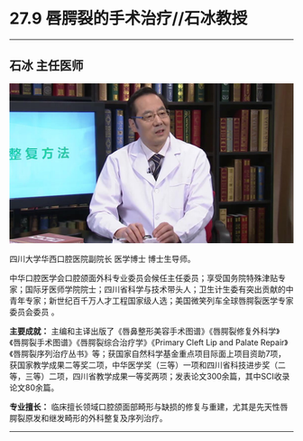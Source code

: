 # 27.9 唇腭裂的手术治疗//石冰教授

---

## 石冰 主任医师

![1685424554901](image/c27_009/1685424554901.png)

四川大学华西口腔医院副院长 医学博士 博士生导师。

中华口腔医学会口腔颌面外科专业委员会候任主任委员；享受国务院特殊津贴专家；国际牙医师学院院士；四川省科学与技术带头人；卫生计生委有突出贡献的中青年专家；新世纪百千万人才工程国家级人选；美国微笑列车全球唇腭裂医学专家委员会委员 。

**主要成就：** 主编和主译出版了《唇鼻整形美容手术图谱》《唇腭裂修复外科学》《唇腭裂手术图谱》《唇腭裂综合治疗学》《Primary Cleft Lip and Palate Repair》《唇腭裂序列治疗丛书》等；获国家自然科学基金重点项目际面上项目资助7项，获国家教学成果二等奖二项，中华医学奖（三等）一项和四川省科技进步奖（二等，三等）二项，四川省教学成果一等奖两项；发表论文300余篇，其中SCI收录论文80余篇。

**专业擅长：** 临床擅长领域口腔颌面部畸形与缺损的修复与重建，尤其是先天性唇腭裂原发和继发畸形的外科整复及序列治疗。

---
